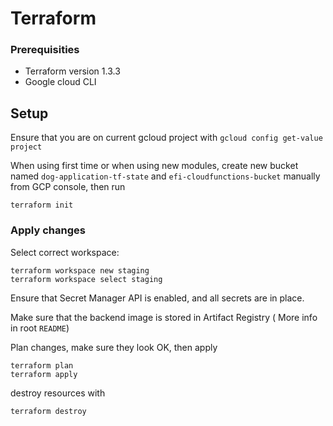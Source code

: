 # Terraform

### Prerequisities

- Terraform version 1.3.3
- Google cloud CLI



## Setup

Ensure that you are on current gcloud project with `gcloud config get-value project`

When using first time or when using new modules, create new bucket named `dog-application-tf-state`  and `efi-cloudfunctions-bucket` manually from GCP console, then run

```
terraform init
```


### Apply changes

Select correct workspace:

````
terraform workspace new staging
terraform workspace select staging
````

Ensure that Secret Manager API is enabled, and all secrets are in place.

Make sure that the backend image is stored in Artifact Registry ( More info in root `README`)

Plan changes, make sure they look OK, then apply
```
terraform plan
terraform apply
```

destroy resources with 

```
terraform destroy
```

